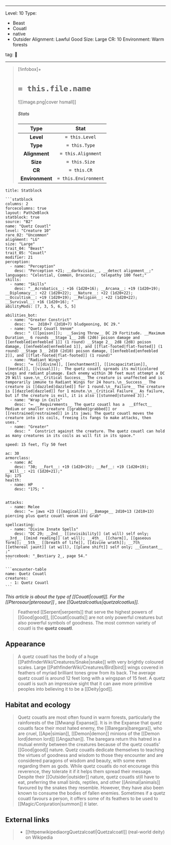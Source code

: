 
---


Level: 10
Type:
- Beast
- Couatl
- native
- Outsider
Alignment: Lawful Good
Size: Large
CR: 10
Environment: Warm forests


tag: 👹

---

> [!infobox]+
> #  `= this.file.name`
> ![[image.png|cover hsmall]]
> ##### Stats
> Type | Stat |
> :---:|:---:|
> **Level** | `= this.Level` |
> **Type** | `= this.Type` |
> **Alignment** | `= this.Alignment` |
> **Size** | `= this.Size` |
> **CR** | `= this.CR` |
> **Environment** | `= this.Environment` |




````ad-info
title: Statblock

```statblock
columns: 2
forcecolumns: true
layout: Path2eBlock
statblock: true
source: "B2"
name: "Quetz Couatl"
level: "Creature 10"
rare_02: "Uncommon"
alignment: "LG"
size: "Large"
trait_04: "Beast"
trait_05: "Couatl"
modifier: 21
perception:
  - name: "Perception"
    desc: "Perception +21; __darkvision__, __detect alignment__;"
languages: "Celestial, Common, Draconic;  telepathy 100 feet;"
skills:
  - name: "Skills"
    desc: "__Acrobatics__: +16 (1d20+16); __Arcana__: +19 (1d20+19); __Diplomacy__: +22 (1d20+22); __Nature__: +22 (1d20+22); __Occultism__: +19 (1d20+19); __Religion__: +22 (1d20+22); __Survival__: +16 (1d20+16); "
abilityMods: [7, 3, 5, 6, 5, 5]

abilities_bot:
  - name: "Greater Constrict"
    desc: "⬻  2d10+7 (2d10+7) bludgeoning, DC 29."
  - name: "Quetz Couatl Venom"
    desc: " ([[poison]]);  __Saving Throw__ DC 29 Fortitude. __Maximum Duration__ 6 rounds __Stage 1__ 2d6 (2d6) poison damage and [[enfeebled|enfeebled 1]] (1 round) __Stage 2__ 2d8 (2d8) poison damage, [[enfeebled|enfeebled 1]], and [[flat-footed|flat-footed]] (1 round) __Stage 3__ 2d10 (2d10) poison damage, [[enfeebled|enfeebled 2]], and [[flat-footed|flat-footed]] (1 round)"
  - name: "Radiant Wings"
    desc: "⬺ ([[divine]], [[enchantment]], [[incapacitation]], [[mental]], [[visual]]);  The quetz couatl spreads its multicolored wings and radiant plumage. Each enemy within 30 feet must attempt a DC 29 Will save.\n__Critical Success__ The creature is unaffected and is temporarily immune to Radiant Wings for 24 hours.\n__Success__ The creature is [[dazzled|dazzled]] for 1 round.\n__Failure__ The creature is [[dazzled|dazzled]] for 1 minute.\n__Critical Failure__ As failure, but if the creature is evil, it is also [[stunned|stunned 3]]."
  - name: "Wrap in Coils"
    desc: "⬻ __Requirements__ The quetz couatl has a  __Effect__  Medium or smaller creature [[grabbed|grabbed]] or [[restrained|restrained]] in its jaws; The quetz couatl moves the creature into its coils, freeing its fangs to make attacks, then uses."
  - name: "Greater"
    desc: "  Constrict against the creature. The quetz couatl can hold as many creatures in its coils as will fit in its space."

speed: 15 feet, fly 50 feet

ac: 30
armorclass:
  - name: AC
    desc: "30; __Fort__: +19 (1d20+19); __Ref__: +19 (1d20+19); __Will__: +21 (1d20+21);"
hp: 175
health:
  - name: HP
    desc: "175; "


attacks:
  - name: Melee
    desc: "⬻ jaws +23 ([[magical]]); __Damage__ 2d10+13 (2d10+13) piercing plus quetz couatl venom and Grab"

spellcasting:
  - name: "Divine Innate Spells"
    desc: "DC 29; __2nd__ [[invisibility]] (at will) self only; __3rd__ [[mind reading]] (at will); __4th__ [[charm]], [[gaseous form]]; __5th__ [[breath of life]], [[divine wrath]]; __7th__ [[ethereal jaunt]] (at will), [[plane shift]] self only; __Constant__ ;"
sourcebook: "_Bestiary 2_, page 54."
```

```encounter-table
name: Quetz Couatl
creatures:
  - 1: Quetz Couatl
```

````



*This article is about the type of [[Couatl|couatl]]. For the [[Pterosaur|pterosaur]] , see [[Quetzalcoatlus|quetzalcoatlus]].*
> Feathered [[Serpent|serpents]] that serve the highest powers of [[Good|good]], [[Couatl|couatls]] are not only powerful creatures but also powerful symbols of goodness. The most common variety of couatl is the **quetz couatl**.



## Appearance

> A quetz couatl has the body of a huge [[PathfinderWiki/Creatures/Snake|snake]] with very brightly coloured scales. Large [[PathfinderWiki/Creatures/Bird|bird]] wings covered in feathers of myriad brilliant tones grow from its back. The average quetz couatl is around 12 feet long with a wingspan of 15 feet. A quetz couatl is such an impressive sight that it can awe more primitive peoples into believing it to be a [[Deity|god]].


## Habitat and ecology

> Quetz couatls are most often found in warm forests, particularly the rainforests of the [[Mwangi Expanse]]. It is in the Expanse that quetz couatls face their most hated enemy, the [[Baregara|baregara]], who are cruel, [[Ape|simian]], [[Demon|demon]] minions of the [[Demon lord|demon lord]] [[Angazhan]]. The baregara return this hatred in a mutual enmity between the creatures because of the quetz couatls' [[Good|good]] nature.
> Quetz couatls dedicate themselves to teaching the virtues of goodness and wisdom to those they encounter and are considered paragons of wisdom and beauty, with some even regarding them as gods. While quetz couatls do not encourage this reverence, they tolerate it if it helps them spread their message. Despite their [[Outsider|outsider]] nature, quetz couatls still have to eat, preferring the small birds, reptiles, and other [[Animal|animals]] favoured by the snakes they resemble. However, they have also been known to consume the bodies of fallen enemies. Sometimes if a quetz couatl favours a person, it offers some of its feathers to be used to [[Magic/Conjuration|summon]] it later.




## External links

> - [[httpenwikipediaorgQuetzalcoatl|Quetzalcoatl]] (real-world deity) on Wikipedia







